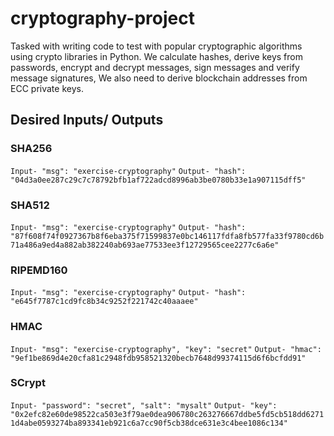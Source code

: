 # cryptography-project

Tasked with writing code to test with popular cryptographic algorithms using crypto libraries in Python. We calculate hashes, derive keys from passwords, encrypt and decrypt messages, sign messages and verify message signatures, We also need to derive blockchain addresses from ECC private keys.

## Desired Inputs/ Outputs
### SHA256
`Input- "msg": "exercise-cryptography"`
`Output- "hash": "04d3a0ee287c29c7c78792bfb1af722adcd8996ab3be0780b33e1a907115dff5"`
### SHA512
`Input- "msg": "exercise-cryptography"`
`Output- "hash": "87f608f74f0927367b8f6eba375f71599837e0bc146117fdfa8fb577fa33f9780cd6b71a486a9ed4a882ab382240ab693ae77533ee3f12729565cee2277c6a6e"`
### RIPEMD160
`Input- "msg": "exercise-cryptography"`
`Output- "hash": "e645f7787c1cd9fc8b34c9252f221742c40aaaee"`
### HMAC
`Input- "msg": "exercise-cryptography", "key": "secret"`
`Output- "hmac": "9ef1be869d4e20cfa81c2948fdb958521320becb7648d99374115d6f6bcfdd91"`
### SCrypt
`Input- "password": "secret", "salt": "mysalt"`
`Output- "key": "0x2efc82e60de98522ca503e3f79ae0dea906780c263276667ddbe5fd5cb518dd62711d4abe0593274ba893341eb921c6a7cc90f5cb38dce631e3c4bee1086c134"`